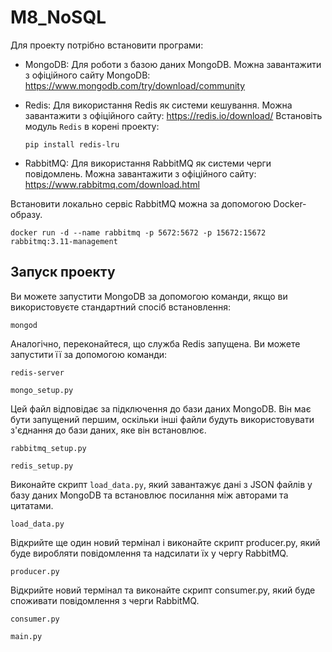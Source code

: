 # M8_NoSQL

Для проекту потрібно встановити програми:

- MongoDB: Для роботи з базою даних MongoDB. Можна завантажити з офіційного сайту MongoDB: https://www.mongodb.com/try/download/community
  
- Redis: Для використання Redis як системи кешування. Можна завантажити з офіційного сайту: https://redis.io/download/
Встановіть модуль ``Redis`` в корені проекту:
  ```
  pip install redis-lru
  ```
  
- RabbitMQ: Для використання RabbitMQ як системи черги повідомлень. Можна завантажити з офіційного сайту: https://www.rabbitmq.com/download.html

Встановити локально сервіс RabbitMQ можна за допомогою Docker-образу.
```
docker run -d --name rabbitmq -p 5672:5672 -p 15672:15672 rabbitmq:3.11-management
```

## Запуск проекту

Ви можете запустити MongoDB за допомогою команди, якщо ви використовуєте стандартний спосіб встановлення:

```
mongod
```

Аналогічно, переконайтеся, що служба Redis запущена. Ви можете запустити її за допомогою команди:
```
redis-server
```

```
mongo_setup.py
```
Цей файл відповідає за підключення до бази даних MongoDB. Він має бути запущений першим, оскільки інші файли будуть використовувати з'єднання до бази даних, яке він встановлює.

```
rabbitmq_setup.py
```

```
redis_setup.py
```

Виконайте скрипт ``load_data.py``, який завантажує дані з JSON файлів у базу даних MongoDB та встановлює посилання між авторами та цитатами.

```
load_data.py
```

Відкрийте ще один новий термінал і виконайте скрипт producer.py, який буде виробляти повідомлення та надсилати їх у чергу RabbitMQ.

```
producer.py
```

Відкрийте новий термінал та виконайте скрипт consumer.py, який буде споживати повідомлення з черги RabbitMQ.

```
consumer.py
```

```
main.py
```


